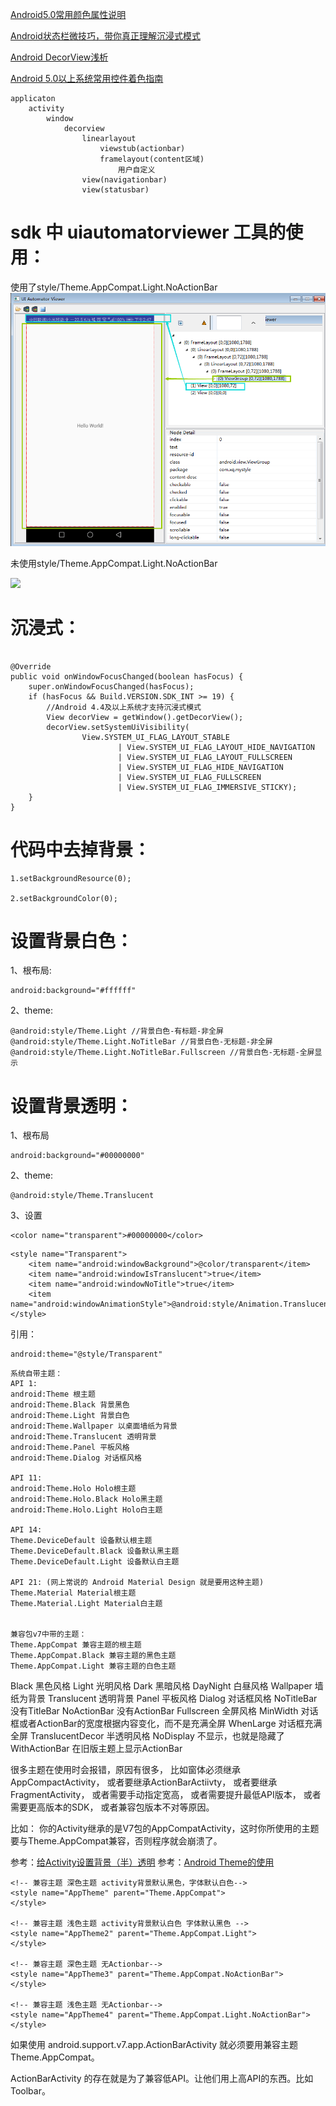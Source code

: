 

[Android5.0常用颜色属性说明](https://blog.csdn.net/u012702547/article/details/50932090)

[Android状态栏微技巧，带你真正理解沉浸式模式](https://blog.csdn.net/guolin_blog/article/details/51763825)

[Android DecorView浅析](https://www.cnblogs.com/ldq2016/p/6671501.html)

[Android 5.0以上系统常用控件着色指南](https://blog.csdn.net/jiashuai94/article/details/79280415)

```
applicaton
	activity
		window
			decorview
				linearlayout
					viewstub(actionbar)
					framelayout(content区域)
						用户自定义
				view(navigationbar)
				view(statusbar)
```


sdk 中 uiautomatorviewer 工具的使用：
===

使用了style/Theme.AppCompat.Light.NoActionBar
![](https://github.com/Ablexq/MyStyle/blob/master/pics/%E5%8E%BB%E6%8E%89actionBar.png)

未使用style/Theme.AppCompat.Light.NoActionBar

![](https://github.com/Ablexq/MyStyle/blob/master/pics/%E5%B8%A6actionBar.png)


沉浸式：
===

```

@Override
public void onWindowFocusChanged(boolean hasFocus) {
    super.onWindowFocusChanged(hasFocus);
    if (hasFocus && Build.VERSION.SDK_INT >= 19) {
        //Android 4.4及以上系统才支持沉浸式模式
        View decorView = getWindow().getDecorView();
        decorView.setSystemUiVisibility(
                View.SYSTEM_UI_FLAG_LAYOUT_STABLE
                        | View.SYSTEM_UI_FLAG_LAYOUT_HIDE_NAVIGATION
                        | View.SYSTEM_UI_FLAG_LAYOUT_FULLSCREEN
                        | View.SYSTEM_UI_FLAG_HIDE_NAVIGATION
                        | View.SYSTEM_UI_FLAG_FULLSCREEN
                        | View.SYSTEM_UI_FLAG_IMMERSIVE_STICKY);
    }
}

```


代码中去掉背景：
===

```
1.setBackgroundResource(0);

2.setBackgroundColor(0);
```

设置背景白色：
====

1、根布局:
```
android:background="#ffffff"
```

2、theme:
```
@android:style/Theme.Light //背景白色-有标题-非全屏
@android:style/Theme.Light.NoTitleBar //背景白色-无标题-非全屏
@android:style/Theme.Light.NoTitleBar.Fullscreen //背景白色-无标题-全屏显示
```


设置背景透明：
====

1、根布局
```
android:background="#00000000"  
```

2、theme:
```
@android:style/Theme.Translucent
```

3、设置
```
<color name="transparent">#00000000</color>  
```

```
<style name="Transparent">
    <item name="android:windowBackground">@color/transparent</item>
    <item name="android:windowIsTranslucent">true</item>
    <item name="android:windowNoTitle">true</item>
    <item name="android:windowAnimationStyle">@android:style/Animation.Translucent</item>
</style>
```
引用：
```
android:theme="@style/Transparent"  

```


```
系统自带主题：
API 1:
android:Theme 根主题
android:Theme.Black 背景黑色
android:Theme.Light 背景白色
android:Theme.Wallpaper 以桌面墙纸为背景
android:Theme.Translucent 透明背景
android:Theme.Panel 平板风格
android:Theme.Dialog 对话框风格

API 11:
android:Theme.Holo Holo根主题
android:Theme.Holo.Black Holo黑主题
android:Theme.Holo.Light Holo白主题

API 14:
Theme.DeviceDefault 设备默认根主题
Theme.DeviceDefault.Black 设备默认黑主题
Theme.DeviceDefault.Light 设备默认白主题

API 21: (网上常说的 Android Material Design 就是要用这种主题)
Theme.Material Material根主题
Theme.Material.Light Material白主题


兼容包v7中带的主题：
Theme.AppCompat 兼容主题的根主题
Theme.AppCompat.Black 兼容主题的黑色主题
Theme.AppCompat.Light 兼容主题的白色主题
```


Black 黑色风格
Light 光明风格
Dark 黑暗风格
DayNight 白昼风格
Wallpaper 墙纸为背景
Translucent 透明背景
Panel 平板风格
Dialog 对话框风格
NoTitleBar 没有TitleBar
NoActionBar 没有ActionBar
Fullscreen 全屏风格
MinWidth 对话框或者ActionBar的宽度根据内容变化，而不是充满全屏
WhenLarge 对话框充满全屏
TranslucentDecor 半透明风格
NoDisplay 不显示，也就是隐藏了
WithActionBar 在旧版主题上显示ActionBar

很多主题在使用时会报错，原因有很多，
比如窗体必须继承AppCompactActivity，
或者要继承ActionBarActiivty，
或者要继承FragmentActivity，
或者需要手动指定宽高，
或者需要提升最低API版本，
或者需要更高版本的SDK，
或者兼容包版本不对等原因。

比如：
你的Activity继承的是V7包的AppCompatActivity，这时你所使用的主题要与Theme.AppCompat兼容，否则程序就会崩溃了。

参考：[给Activity设置背景（半）透明](https://blog.csdn.net/lu1024188315/article/details/78427058)
参考：[Android Theme的使用](https://www.cnblogs.com/Jude95/p/4369816.html)


```
<!-- 兼容主题 深色主题 activity背景默认黑色，字体默认白色-->
<style name="AppTheme" parent="Theme.AppCompat">
</style>

<!-- 兼容主题 浅色主题 activity背景默认白色 字体默认黑色 -->
<style name="AppTheme2" parent="Theme.AppCompat.Light">
</style>

<!-- 兼容主题 深色主题 无Actionbar-->
<style name="AppTheme3" parent="Theme.AppCompat.NoActionBar">
</style>

<!-- 兼容主题 浅色主题 无Actionbar-->
<style name="AppTheme4" parent="Theme.AppCompat.Light.NoActionBar">
</style>

```

如果使用 android.support.v7.app.ActionBarActivity 就必须要用兼容主题Theme.AppCompat。

ActionBarActivity 的存在就是为了兼容低API。让他们用上高API的东西。比如Toolbar。



